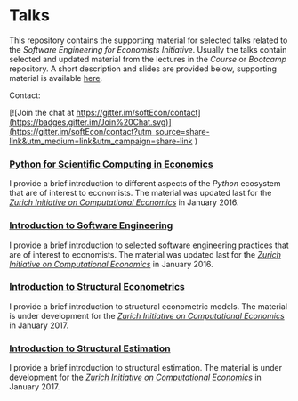 # Talks

This repository contains the supporting material for selected talks related to the *Software Engineering for Economists Initiative*. Usually the talks contain selected and updated material from the lectures in the *Course* or *Bootcamp* repository. A short description and slides are provided below, supporting material is available [here](https://softecon.gitbooks.io/guide/content/talks.html).

Contact:

[![Join the chat at https://gitter.im/softEcon/contact](https://badges.gitter.im/Join%20Chat.svg)](https://gitter.im/softEcon/contact?utm_source=share-link&utm_medium=link&utm_campaign=share-link
)

### [Python for Scientific Computing in Economics](http://nbviewer.jupyter.org/format/slides/github/softEcon/talks/blob/master/intro_scientific_python/talk.ipynb)

I provide a brief introduction to different aspects of the *Python* ecosystem that are of interest to economists. The material was updated last for the [*Zurich Initiative on Computational Economics*](http://www.zccfe.uzh.ch/en/pastevents/zice16/announcement.html) in January 2016.

### [Introduction to Software Engineering](http://nbviewer.jupyter.org/format/slides/github/softEcon/talks/blob/master/intro_software_engineering/talk.ipynb)

I provide a brief introduction to selected software engineering practices that are of interest to economists. The material was updated last for the [*Zurich Initiative on Computational Economics*](http://www.zccfe.uzh.ch/en/pastevents/zice16/announcement.html) in January 2016.

### [Introduction to Structural Econometrics](http://nbviewer.jupyter.org/format/slides/github/softEcon/talks/blob/master/intro_structural_econometrics/talk.ipynb#/)

I provide a brief introduction to structural econometric models. The material is under development for the [*Zurich Initiative on Computational Economics*](http://www.zccfe.uzh.ch/en/zice17/announcement.html) in January 2017.

### [Introduction to Structural Estimation](http://nbviewer.jupyter.org/format/slides/github/softEcon/talks/blob/master/intro_structural_estimation/talk.ipynb#/)

I provide a brief introduction to structural estimation. The material is under development for the [*Zurich Initiative on Computational Economics*](http://www.zccfe.uzh.ch/en/zice17/announcement.html) in January 2017.
